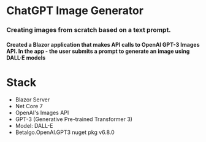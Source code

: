 # ChatGPT Image Generator
### Creating images from scratch based on a text prompt.
#### Created a Blazor application that makes API calls to OpenAI GPT-3 Images API. In the app - the user submits a prompt to generate an image using DALL·E models
# Stack
- Blazor Server
- Net Core 7
- OpenAI's Images API
- GPT-3 (Generative Pre-trained Transformer 3)
- Model: DALL-E
- Betalgo.OpenAI.GPT3 nuget pkg v6.8.0
